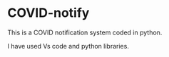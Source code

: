 # COVID-notify
This is a COVID notification system coded in python.

I have used Vs code and python libraries.
